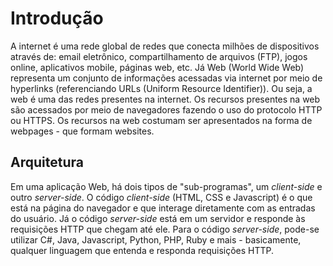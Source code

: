 # Introdução
A internet é uma rede global de redes que conecta milhões de dispositivos através de: email eletrônico, compartilhamento de arquivos (FTP), jogos online, aplicativos mobile, páginas web, etc.
Já Web (World Wide Web) representa um conjunto de informações acessadas via internet por meio de hyperlinks (referenciando URLs (Uniform Resource Identifier)). Ou seja, a web é uma das redes presentes na internet. Os recursos presentes na web são acessados por meio de navegadores fazendo o uso do protocolo HTTP ou HTTPS.
Os recursos na web costumam ser apresentados na forma de webpages - que formam websites.
## Arquitetura
Em uma aplicação Web, há dois tipos de "sub-programas", um _client-side_ e outro _server-side_. O código _client-side_ (HTML, CSS e Javascript) é o que está na página do navegador e que interage diretamente com as entradas do usuário. Já o código _server-side_ está em um servidor e responde às requisições HTTP que chegam até ele. Para o código _server-side_, pode-se utilizar C#, Java, Javascript, Python, PHP, Ruby e mais - basicamente, qualquer linguagem que entenda e responda requisições HTTP.